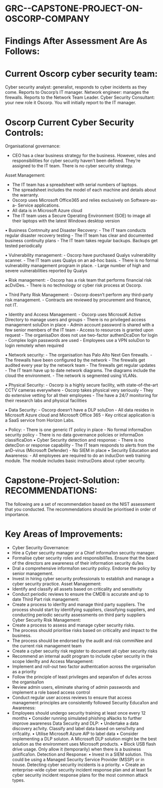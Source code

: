 # GRC--CAPSTONE-PROJECT-ON-OSCORP-COMPANY
# Findings After Assessment Are As Follows:

# Current Oscorp cyber security team:
  Cyber security analyst: generalist, responds to cyber incidents as they come. Reports
  to Oscorp’s IT manager.
  Network engineer: manages the firewalls. Reports to the Network Team Leader.
  Cyber Security Consultant: your new role it Oscorp. You will initially report to the IT
  manager.
  
# Oscorp Current Cyber Security Controls:
  Organisational governance:
  - CEO has a clear business strategy for the business. However, roles and
    responsibilities for cyber security haven’t been defined. They’re assigned to
    the IT team. There is no cyber security strategy.
    
 Asset Management:
   - The IT team has a spreadsheet with serial numbers of laptops.
   - The spreadsheet includes the model of each machine and details about the
    warranty.
   - Oscorp uses Microsoft Office365 and relies exclusively on Software-as-a-
    Service applications.
   - All data is in Microsoft Azure cloud
   - The IT team uses a Secure Operating Environment (SOE) to image all their
    laptops with the latest Windows desktop version
    
  • Business Contnnuity and Disaster Recovery:
    - The IT team conducts regular disaster recovery testing
    - The IT team has clear and documented business continuity plans
    - The IT team takes regular backups. Backups get tested periodically
    
  • Vulnerability management:
    - Oscorp have purchased Qualys vulnerability scanner.
    - The IT team uses Qualys on an ad-hoc basis.
    - There is no formal vulnerability management program in place.
    - Large number of high and severe vulnerabilities reported by Qualys
    
  • Risk management:
    - Oscorp has a risk team that performs financial risk acDviDes.
    - There is no technology or cyber risk process at Oscorp.
    
  • Third Party Risk Management:
    - Oscorp doesn’t perform any third-party risk management.
    - Contracts are reviewed by procurement and finance, not IT.
    
  • Identity and Access Management:
    - Oscorp uses MicrosoK Active Directory to manage users and groups
    - There is no privileged access management soluDon in place
    - Admin account password is shared with a few senior members of the IT team
    - Access to resources is granted upon request
    - The organisaDon does not use two-factor authenDcaDon for login
    - Complex login passwords are used
    - Employees use a VPN soluDon to login remotely when required
    
  • Network security:
    - The organisation has Palo Alto Next Gen firewalls.
    - The firewalls have been configured by the network
    - The firewalls get audited every year by the network team
    - The firewalls get regular updates
    - The IT team have up to date network diagrams. The diagrams include the
    cloud the environment.
    - The network is segmented using VLANs.
    
  • Physical Security:
    - Oscorp is a highly secure facility, with state-of-the-art CCTV cameras
    everywhere
    - Oscorp takes physical very seriously
    - They do extensive vetting for all their employees
    - The have a 24/7 monitoring for their research labs and physical facilities
    
  • Data Security:
    - Oscorp doesn’t have a DLP soluDon
    - All data resides in Microsoft Azure cloud and Microsoft Office 365
    - Key critical application is a SaaS service from Horizon Labs.
    
  • Policy:
    - There is one generic IT policy in place
    - No formal informaDon security policy
    - There is no data governance policies or informaDon classificaDon
  • Cyber Security detection and response:
    - There is no detecDon or response capability
    - The IT team responds to alerts from the anD-virus (Microsoft Defender)
    - No SIEM in place
  • Security Education and Awareness:
    - All employees are required to do an inducDon web training module. The
    module includes basic instrucDons about cyber security.

# Capstone-Project-Solution: RECOMMENDATIONS:
The following are a set of recommendation based on the NIST assessment that you
conducted.
The recommendations should be prioritised in order of importance.
# Key Areas of Improvements:
- Cyber Security Governance:
- Hire a Cyber security manager or a Chief informa1on security manager.
- Formalise cyber security roles and responsibili1es. Ensure that the board of the
  directors are awareness of their information security du1es
 - DraI a comprehensive informa1on security policy. Endorse the policy by senior
  management.
 - Invest in hiring cyber security professionals to establish and manage a cyber
  security practice.
Asset Management:
 - Identify and classify all assets based on criticality and sensitivity
 - Conduct periodic reviews to ensure the CMDB is accurate and up to date
Third Part risk management:
 - Create a process to iden1ty and manage third party suppliers. The process should
  start by identifying suppliers, classifying suppliers, and conducting periodic
  security assessments on third party suppliers
Cyber Security Risk Management:
 - Create a process to assess and manage cyber security risks.
 - The process should prioritise risks based on criticality and impact to the business.
 - The process should be endorsed by the audit and risk commiNee and the current
  risk management team
 -  Create a cyber security risk register to document all cyber security risks
 - Recommend an internal audit program to include cyber security in the scope
Iden1ty and Access Management:
 - Implement and roll-out two factor authentcation across the organisa1on as a
  priority
 -  Follow the principle of least privileges and separa1on of du1es across the
  organisa1on
 - Review admin users, eliminate sharing of admin passwords and implement a role
  based access control
 - Conduct regular user access reviews to ensure that access management
  principles are consistently followed
Security Educa1on and Awareness:
 - Employees should undergo security training at least once every 12 months
  • Consider running simulated phishing aNacks to further improve awareness
Data Security and DLP:
  • Undertake a data discovery ac1vity. Classify and label data based on sensi1vity
  and cri1cality.
  • Utilise Microsoft Azure AIP to label data
  • Consider implementing a DLP soluton. A Microsoft DLP solution might be the
  best solution as the environment uses Microsoft products.
  • Block USB flash drive usage. Only allow it (temporarily) when there is a business
  justifica1on.
Detection and Response:
  • Invest in a SIEM solution. This could be using a Managed Security Service
  Provider (MSSP) or in house. Detecting cyber security incidents is a priority.
  • Create an enterprise-wide cyber security incident response plan and at least 5x
  cyber security incident response plans for the most common attack types.
